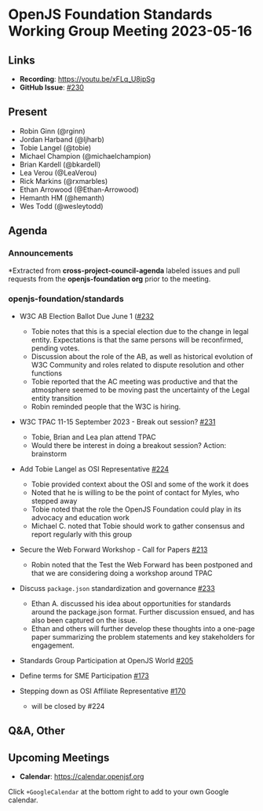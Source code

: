# OpenJS Foundation Standards Working Group Meeting 2023-05-16

## Links

* **Recording**: https://youtu.be/xFLq_U8jpSg
* **GitHub Issue**: [#230](https://github.com/openjs-foundation/standards/issues/230)
## Present

* Robin Ginn (@rginn)
* Jordan Harband (@ljharb)
* Tobie Langel (@tobie)
* Michael Champion (@michaelchampion)
* Brian Kardell (@bkardell)
* Lea Verou (@LeaVerou)
* Rick Markins (@rxmarbles)
* Ethan Arrowood (@Ethan-Arrowood)
* Hemanth HM (@hemanth)
* Wes Todd (@wesleytodd)

## Agenda

### Announcements

*Extracted from **cross-project-council-agenda** labeled issues and pull requests from the **openjs-foundation org** prior to the meeting.

### openjs-foundation/standards

* W3C AB Election Ballot Due June 1 ([#232](https://github.com/openjs-foundation/standards/issues/232)
  - Tobie notes that this is a special election due to the change in legal entity. Expectations is that the same persons will be reconfirmed, pending votes.
  - Discussion about the role of the AB, as well as historical evolution of W3C Community and roles related to dispute resolution and other functions
  - Tobie reported that the AC meeting was productive and that the atmosphere seemed to be moving past the uncertainty of the Legal entity transition
  - Robin reminded people that the W3C is hiring. 


* W3C TPAC 11-15 September 2023 - Break out session? [#231](https://github.com/openjs-foundation/standards/issues/231)
  - Tobie, Brian and Lea plan attend TPAC
  - Would there be interest in doing a breakout session? Action: brainstorm


* Add Tobie Langel as OSI Representative [#224](https://github.com/openjs-foundation/standards/pull/224)
  - Tobie provided context about the OSI and some of the work it does
  - Noted that he is willing to be the point of contact for Myles, who stepped away
  - Tobie noted that the role the OpenJS Foundation could play in its advocacy and education work 
  - Michael C. noted that Tobie should work to gather consensus and report regularly with this group 

* Secure the Web Forward Workshop - Call for Papers [#213](https://github.com/openjs-foundation/standards/issues/213)
  - Robin noted that the Test the Web Forward has been postponed and that we are considering doing a workshop around TPAC

* Discuss `package.json` standardization and governance [#233](https://github.com/openjs-foundation/standards/issues/233)
  - Ethan A. discussed his idea about opportunities for standards around the package.json format. Further discussion ensued, and has also been captured on the issue.
  - Ethan and others will further develop these thoughts into a one-page paper summarizing the problem statements and key stakeholders for engagement.

* Standards Group Participation at OpenJS World  [#205](https://github.com/openjs-foundation/standards/issues/205)

* Define terms for SME Participation [#173](https://github.com/openjs-foundation/standards/issues/173)
* Stepping down as OSI Affiliate Representative [#170](https://github.com/openjs-foundation/standards/issues/170)
  - will be closed by #224  



## Q&A, Other

## Upcoming Meetings

* **Calendar**: <https://calendar.openjsf.org>

Click `+GoogleCalendar` at the bottom right to add to your own Google calendar.

